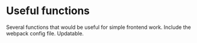 # Useful functions
Several functions that would be useful for simple frontend work. Include the webpack config file. Updatable.
